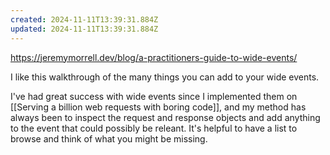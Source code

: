 ```yaml
---
created: 2024-11-11T13:39:31.884Z
updated: 2024-11-11T13:39:31.884Z
---
```

https://jeremymorrell.dev/blog/a-practitioners-guide-to-wide-events/

I like this walkthrough of the many things you can add to your wide events.

I've had great success with wide events since I implemented them on [[Serving a billion web requests with boring code]], and my method has always been to inspect the request and response objects and add anything to the event that could possibly be releant. It's helpful to have a list to browse and think of what you might be missing.